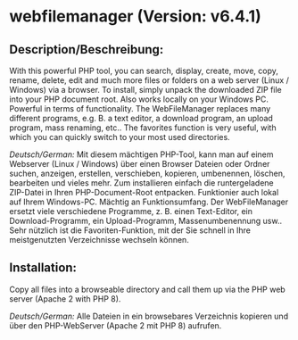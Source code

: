 # webfilemanager (Version: v6.4.1)

## Description/Beschreibung:
With this powerful PHP tool, you can search, display, create, move, copy, rename, delete, edit and much more files or folders on a web server (Linux / Windows) via a browser. To install, simply unpack the downloaded ZIP file into your PHP document root. Also works locally on your Windows PC. Powerful in terms of functionality. The WebFileManager replaces many different programs, e.g. B. a text editor, a download program, an upload program, mass renaming, etc.. The favorites function is very useful, with which you can quickly switch to your most used directories.

*Deutsch/German:* Mit diesem mächtigen PHP-Tool, kann man auf einem Webserver (Linux / Windows) über einen Browser Dateien oder Ordner suchen, anzeigen, erstellen, verschieben, kopieren, umbenennen, löschen, bearbeiten und vieles mehr. Zum installieren einfach die runtergeladene ZIP-Datei in Ihren PHP-Document-Root entpacken. Funktionier auch lokal auf Ihrem Windows-PC. Mächtig an Funktionsumfang. Der WebFileManager ersetzt viele verschiedene Programme, z. B. einen Text-Editor, ein Download-Programm, ein Upload-Programm, Massenumbenennung usw.. Sehr nützlich ist die Favoriten-Funktion, mit der Sie schnell in Ihre meistgenutzten Verzeichnisse wechseln können. 

## Installation: 
Copy all files into a browseable directory and call them up via the PHP web server (Apache 2 with PHP 8).

*Deutsch/German:* Alle Dateien in ein browsebares Verzeichnis kopieren und über den PHP-WebServer (Apache 2 mit PHP 8) aufrufen.
